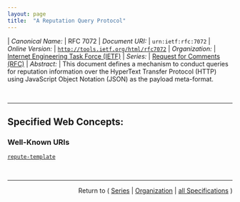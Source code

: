 ```yaml
---
layout: page
title:  "A Reputation Query Protocol"
---
```


| *Canonical Name:* | RFC 7072
| *Document URI:* | `urn:ietf:rfc:7072`
| *Online Version:* | [`http://tools.ietf.org/html/rfc7072`](http://tools.ietf.org/html/rfc7072)
| *Organization:* | [Internet Engineering Task Force (IETF)](..  "List of specification series by this organization")
| *Series:* | [Request for Comments (RFC)](.  "List of specifications in this series")
| *Abstract:* | This document defines a mechanism to conduct queries for reputation information over the HyperText Transfer Protocol (HTTP) using JavaScript Object Notation (JSON) as the payload meta-format.

<br/>
<hr/>

## Specified Web Concepts:

### Well-Known URIs

[`repute-template`](/concepts/well-known-uri/repute-template "A reputation query made via HTTP encodes the question being asked in an HTTP GET method.  The specific syntax of the query itself is specified by retrieving a URI template from the reputation service, completing the template, and then issuing the query. The template file is retrieved by requesting the well-known URI &#34;repute-template&#34; from the host providing reputation service, using HTTP.")



<br/>
<hr/>

<p style="text-align: right">Return to ( <a href="./">Series</a> | <a href="../">Organization</a> | <a href="../../">all Specifications</a> )</p>